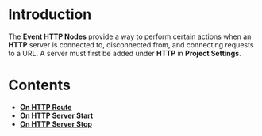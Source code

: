 # Introduction

The **Event HTTP Nodes** provide a way to perform certain actions when an **HTTP** server is connected to, disconnected from, and connecting requests to a URL. A server must first be added under **HTTP** in **Project Settings**.

# Contents

* [**On HTTP Route**](onhttproute.md)
* [**On HTTP Server Start**](onhttpserverstart.md)
* [**On HTTP Server Stop**](onhttpserverstop.md)